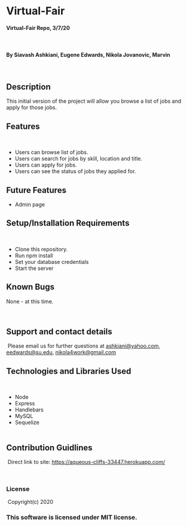 # Virtual-Fair

#### Virtual-Fair Repo, 3/7/20
​
#### By Siavash Ashkiani, Eugene Edwards, Nikola Jovanovic, Marvin
​
## Description
This initial version of the project will allow you browse a list of jobs and apply for those jobs.

## Features
​
* Users can browse list of jobs.
* Users can search for jobs by skill, location and title.
* Users can apply for jobs.
* Users can see the status of jobs they applied for.

## Future Features
* Admin page


## Setup/Installation Requirements
​
* Clone this repository.
* Run npm install
* Set your database credentials
* Start the server
​
​
## Known Bugs

None - at this time​.

​
## Support and contact details
​
Please email us for further questions at ashkiani@yahoo.com, eedwards@su.edu, nikola4work@gmail.com
​
## Technologies and Libraries Used
​
* Node
* Express
* Handlebars
* MySQL
* Sequelize  
​
## Contribution Guidlines 
​
Direct link to site: https://aqueous-cliffs-33447.herokuapp.com/

​
### License
​
Copyright(c) 2020 
​
### This software is licensed under MIT license.
